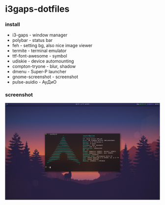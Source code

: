 # i3gaps-dotfiles
### install
* i3-gaps - window manager
* polybar - status bar
* feh - setting bg, also nice image viewer
* termite - terminal emulator
* ttf-font-awesome - symbol
* udiskie - device automounting
* compton-tryone - blur, shadow
* dmenu - Super-P launcher
* gnome-screenshot - screenshot
* pulse-auidio - АуДиО
### screenshot
![Screenshot](screenshot.png)
